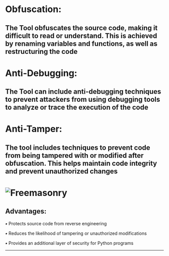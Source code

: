 # **Obfuscation**:
The Tool obfuscates the source code, making it difficult to read or understand. This is achieved by renaming variables and functions, as well as restructuring the code
---

# **Anti-Debugging**:
The Tool can include anti-debugging techniques to prevent attackers from using debugging tools to analyze or trace the execution of the code
---

# **Anti-Tamper**:
The tool includes techniques to prevent code from being tampered with or modified after obfuscation. This helps maintain code integrity and prevent unauthorized changes
---

# ![Freemasonry](https://i.ibb.co/bN4jTcm/image.png)
 Advantages:
 ---
***•*** Protects source code from reverse engineering

***•*** Reduces the likelihood of tampering or unauthorized modifications

***•*** Provides an additional layer of security for Python programs

---
